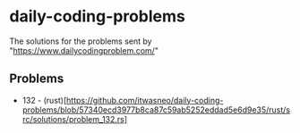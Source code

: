 # daily-coding-problems
The solutions for the problems sent by "https://www.dailycodingproblem.com/"

## Problems

* 132 - (rust)[https://github.com/itwasneo/daily-coding-problems/blob/57340ecd3977b8ca87c59ab5252eddad5e6d9e35/rust/src/solutions/problem_132.rs]
